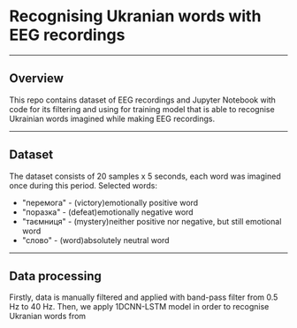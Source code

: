 # Recognising Ukranian words with EEG recordings
___
## Overview
This repo contains dataset of EEG recordings and Jupyter Notebook with code for its filtering and using for training model that is able to recognise Ukrainian words imagined while making EEG recordings.
___
## Dataset

The dataset consists of 20 samples x 5 seconds, each word was imagined once during this period.
Selected words:
  - "перемога" - (victory)emotionally positive word
  - "поразка" - (defeat)emotionally negative word
  - "таємниця" - (mystery)neither positive nor negative, but still emotional word
  - "слово" - (word)absolutely neutral word
___
## Data processing
Firstly, data is manually filtered and applied with band-pass filter from 0.5 Hz to 40 Hz.
Then, we apply 1DCNN-LSTM model in order to recognise Ukranian words from 